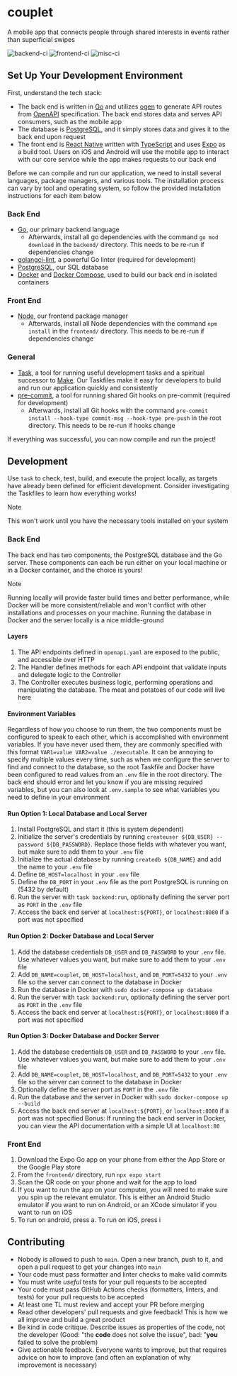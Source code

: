 # couplet
A mobile app that connects people through shared interests in events rather than superficial swipes

![backend-ci](https://github.com/GenerateNU/couplet/actions/workflows/backend-ci.yaml/badge.svg)
![frontend-ci](https://github.com/GenerateNU/couplet/actions/workflows/frontend-ci.yaml/badge.svg)
![misc-ci](https://github.com/GenerateNU/couplet/actions/workflows/misc-ci.yaml/badge.svg)

## Set Up Your Development Environment
First, understand the tech stack:

- The back end is written in [Go](https://go.dev/) and utilizes [ogen](https://ogen.dev/) to generate API routes from [OpenAPI](https://www.openapis.org/) specification. The back end stores data and serves API consumers, such as the mobile app
- The database is [PostgreSQL](https://www.postgresql.org/), and it simply stores data and gives it to the back end upon request
- The front end is [React Native](https://reactnative.dev/) written with [TypeScript](https://www.typescriptlang.org/) and uses [Expo](https://expo.dev/) as a build tool. Users on iOS and Android will use the mobile app to interact with our core service while the app makes requests to our back end

Before we can compile and run our application, we need to install several languages, package managers, and various tools.
The installation process can vary by tool and operating system, so follow the provided installation instructions for each item below

### Back End
- [Go](https://go.dev/doc/install), our primary backend language
  - Afterwards, install all go dependencies with the command `go mod download` in the `backend/` directory. This needs to be re-run if dependencies change
- [golangci-lint](https://golangci-lint.run/usage/install/#local-installation), a powerful Go linter (required for development)
- [PostgreSQL](https://www.postgresql.org/download/), our SQL database
- [Docker](https://docs.docker.com/get-docker/) and [Docker Compose](https://docs.docker.com/compose/install/), used to build our back end in isolated containers

### Front End
- [Node](https://nodejs.org/en/learn/getting-started/how-to-install-nodejs), our frontend package manager
  - Afterwards, install all Node dependencies with the command `npm install` in the `frontend/` directory. This needs to be re-run if dependencies change

### General
- [Task](https://taskfile.dev/installation/), a tool for running useful development tasks and a spiritual successor to [Make](https://www.gnu.org/software/make/). Our Taskfiles make it easy for developers to build and run our application quickly and consistently
- [pre-commit](https://pre-commit.com/), a tool for running shared Git hooks on pre-commit (required for development)
  - Afterwards, install all Git hooks with the command `pre-commit install --hook-type commit-msg --hook-type pre-push` in the root directory. This needs to be re-run if hooks change

If everything was successful, you can now compile and run the project!

## Development
Use `task` to check, test, build, and execute the project locally, as targets have already been defined for efficient development. Consider investigating the Taskfiles to learn how everything works!

> [!NOTE]
> This won't work until you have the necessary tools installed on your system

### Back End
The back end has two components, the PostgreSQL database and the Go server. These components can each be run either on your local machine or in a Docker container, and the choice is yours!

> [!NOTE]
> Running locally will provide faster build times and better performance, while Docker will be more consistent/reliable and won't conflict with other installations and processes on your machine. Running the database in Docker and the server locally is a nice middle-ground

#### Layers
1. The API endpoints defined in `openapi.yaml` are exposed to the public, and accessible over HTTP
2. The Handler defines methods for each API endpoint that validate inputs and delegate logic to the Controller
3. The Controller executes business logic, performing operations and manipulating the database. The meat and potatoes of our code will live here

#### Environment Variables
Regardless of how you choose to run them, the two components must be configured to speak to each other, which is accomplished with environment variables. If you have never used them, they are commonly specified with this format `VAR1=value VAR2=value ./executable`. It can be annoying to specify multiple values every time, such as when we configure the server to find and connect to the database, so the root Taskfile and Docker have been configured to read values from an `.env` file in the root directory. The back end should error and let you know if you are missing required variables, but you can also look at `.env.sample` to see what variables you need to define in your environment

#### Run Option 1: Local Database and Local Server
1. Install PostgreSQL and start it (this is system dependent)
2. Initialize the server's credentials by running `createuser ${DB_USER} --password ${DB_PASSWORD}`. Replace those fields with whatever you want, but make sure to add them to your `.env` file
3. Initialize the actual database by running `createdb ${DB_NAME}` and add the name to your `.env` file
4. Define `DB_HOST=localhost` in your `.env` file
5. Define the `DB_PORT` in your `.env` file as the port PostgreSQL is running on (5432 by default)
6. Run the server with `task backend:run`, optionally defining the server port as `PORT` in the `.env` file
7. Access the back end server at `localhost:${PORT}`, or `localhost:8080` if a port was not specified

#### Run Option 2: Docker Database and Local Server
1. Add the database credentials `DB_USER` and `DB_PASSWORD` to your `.env` file. Use whatever values you want, but make sure to add them to your `.env` file
2. Add `DB_NAME=couplet`, `DB_HOST=localhost`, and `DB_PORT=5432` to your `.env` file so the server can connect to the database in Docker
3. Run the database in Docker with `sudo docker-compose up database`
4. Run the server with `task backend:run`, optionally defining the server port as `PORT` in the `.env` file
5. Access the back end server at `localhost:${PORT}`, or `localhost:8080` if a port was not specified

#### Run Option 3: Docker Database and Docker Server
1. Add the database credentials `DB_USER` and `DB_PASSWORD` to your `.env` file. Use whatever values you want, but make sure to add them to your `.env` file
2. Add `DB_NAME=couplet`, `DB_HOST=localhost`, and `DB_PORT=5432` to your `.env` file so the server can connect to the database in Docker
3. Optionally define the server port as `PORT` in the `.env` file
4. Run the database and the server in Docker with `sudo docker-compose up --build`
5. Access the back end server at `localhost:${PORT}`, or `localhost:8080` if a port was not specified
Bonus: If running the back end server in Docker, you can view the API documentation with a simple UI at `localhost:80`

### Front End
1. Download the Expo Go app on your phone from either the App Store or the Google Play store
2. From the `frontend/` directory, run `npx expo start`
3. Scan the QR code on your phone and wait for the app to load
4. If you want to run the app on your computer, you will need to make sure you spin up the relevant emulator. This is either an Android Studio emulator if you want to run on Android, or an XCode simulator if you want to run on iOS
5. To run on android, press a. To run on iOS, press i

## Contributing
- Nobody is allowed to push to `main`. Open a new branch, push to it, and open a pull request to get your changes into `main`
- Your code must pass formatter and linter checks to make valid commits
- You must write *useful* tests for your pull requests to be accepted
- Your code must pass GitHub Actions checks (formatters, linters, and tests) for your pull requests to be accepted
- At least one TL must review and accept your PR before merging
- Read other developers' pull requests and give feedback! This is how we all improve and build a great product
- Be kind in code critique. Describe issues as properties of the code, not the developer (Good: "the **code** does not solve the issue", bad: "**you** failed to solve the problem)
- Give actionable feedback. Everyone wants to improve, but that requires advice on how to improve (and often an explanation of why improvement is necessary)
